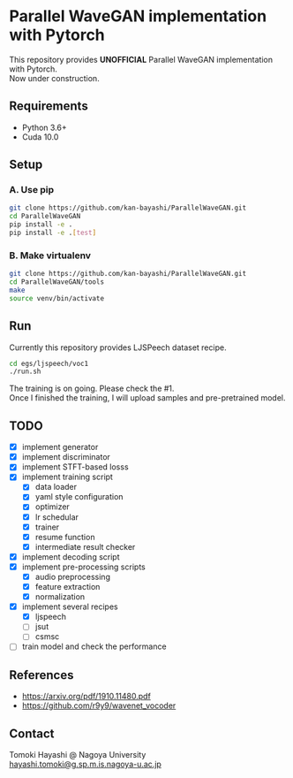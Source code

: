 # Parallel WaveGAN implementation with Pytorch

This repository provides **UNOFFICIAL** Parallel WaveGAN implementation with Pytorch.  
Now under construction.

## Requirements

- Python 3.6+
- Cuda 10.0

## Setup

### A. Use pip

```bash
git clone https://github.com/kan-bayashi/ParallelWaveGAN.git
cd ParallelWaveGAN
pip install -e .
pip install -e .[test]
```

### B. Make virtualenv

```bash
git clone https://github.com/kan-bayashi/ParallelWaveGAN.git
cd ParallelWaveGAN/tools
make
source venv/bin/activate
```

## Run

Currently this repository provides LJSPeech dataset recipe.

```bash
cd egs/ljspeech/voc1
./run.sh
```

The training is on going. Please check the #1.  
Once I finished the training, I will upload samples and pre-pretrained model.

## TODO

- [x] implement generator
- [x] implement discriminator
- [x] implement STFT-based losss
- [x] implement training script
    - [x] data loader
    - [x] yaml style configuration
    - [x] optimizer
    - [x] lr schedular
    - [x] trainer
    - [x] resume function
    - [x] intermediate result checker
- [x] implement decoding script
- [x] implement pre-processing scripts
    - [x] audio preprocessing
    - [x] feature extraction
    - [x] normalization
- [x] implement several recipes
    - [x] ljspeech
    - [ ] jsut
    - [ ] csmsc
- [ ] train model and check the performance

## References

- https://arxiv.org/pdf/1910.11480.pdf
- https://github.com/r9y9/wavenet_vocoder

## Contact

Tomoki Hayashi @ Nagoya University  
hayashi.tomoki@g.sp.m.is.nagoya-u.ac.jp
